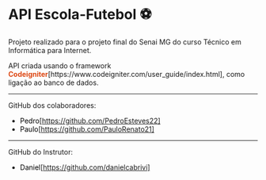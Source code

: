 # API Escola-Futebol​ :soccer:




<p>Projeto realizado para o projeto final do Senai MG do curso Técnico em Informática para Internet.</p>

<p>API criada usando o framework  <a style="text-decoration:none; color:#dd4814;"><b>Codeigniter</b></a>[https://www.codeigniter.com/user_guide/index.html], como ligação ao banco de dados.</p>



<hr>

GitHub dos colaboradores:

- <a style='color:black; text-decoration:none'>Pedro</a>[https://github.com/PedroEsteves22]
- <a style='color:black; text-decoration:none'>Paulo</a>[https://github.com/PauloRenato21]



<hr>

GitHub do Instrutor:

- <a style='color:black; text-decoration: none'>Daniel</a>[https://github.com/danielcabrivi]

